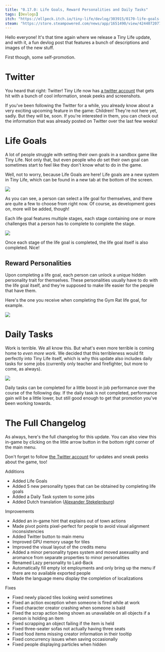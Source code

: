 ```yaml
---
title: "0.17.0: Life Goals, Reward Personalities and Daily Tasks"
tags: [Devlogs]
itch: "https://ellpeck.itch.io/tiny-life/devlog/303915/0170-life-goals-reward-personalities-and-daily-tasks"
steam: "https://store.steampowered.com/news/app/1651490/view/4244072077610086379"
---
```


Hello everyone! It's that time again where we release a Tiny Life update, and with it, a fun devlog post that features a bunch of descriptions and images of the new stuff.

First though, some self-promotion.

# Twitter
You heard that right: Twitter! Tiny Life now has [a twitter account](https://twitter.com/TinyLifeGame) that gets hit with a bunch of cool information, sneak peeks and screenshots.

If you've been following the Twitter for a while, you already know about a very exciting upcoming feature in the game: Children! They're not here yet, sadly. But they will be, soon. If you're interested in them, you can check out the information that was already posted on Twitter over the last few weeks!

# Life Goals
A lot of people struggle with setting their own goals in a sandbox game like Tiny Life. Not only that, but even people who *do* set their own goal can sometimes start to feel like they don't know what to do in the game.

Well, not to worry, because Life Goals are here! Life goals are a new system in Tiny Life, which can be found in a new tab at the bottom of the screen.

![](https://img.itch.zone/aW1nLzcyMDQxNjgucG5n/original/J4KEfu.png)

As you can see, a person can select a life goal for themselves, and there are quite a few to choose from right now. Of course, as development goes on, more will be added, though!

Each life goal features multiple stages, each stage containing one or more challenges that a person has to complete to complete the stage.

![](https://img.itch.zone/aW1nLzcyMDQxNzkucG5n/original/ANHKmX.png)

Once each stage of the life goal is completed, the life goal itself is also completed. Nice!

## Reward Personalities
Upon completing a life goal, each person can unlock a unique hidden personality trait for themselves. These personalities usually have to do with the life goal itself, and they're supposed to make life easier for the people that have them.

Here's the one you receive when completing the Gym Rat life goal, for example.

![](https://img.itch.zone/aW1nLzcyMDQxODQucG5n/original/Co9gjH.png)

# Daily Tasks
Work is terrible. We all know this. But what's even more terrible is coming home to *even more work*. We decided that this terribleness would fit perfectly into Tiny Life itself, which is why this update also includes daily tasks for some jobs (currently only teacher and firefighter, but more to come, as always).

![](https://img.itch.zone/aW1nLzcyMDQxOTcucG5n/original/4mqWWP.png)

Daily tasks can be completed for a little boost in job performance over the course of the following day. If the daily task is not completed, performance gain will be a little lower, but still good enough to get that promotion you've been working towards.

# The Full Changelog
As always, here's the full changelog for this update. You can also view this in-game by clicking on the little arrow button in the bottom right corner of the main menu.

Don't forget to follow [the Twitter account](https://twitter.com/TinyLifeGame) for updates and sneak peeks about the game, too!

Additions
- Added Life Goals
- Added 5 new personality types that can be obtained by completing life goals
- Added a Daily Task system to some jobs
- Added Dutch translation ([Alexander Stekelenburg](https://twitter.com/superaxander))

Improvements
- Added an in-game hint that explains out of town actions
- Made pivot points pixel-perfect for people to avoid visual alignment inconsistencies
- Added Twitter button to main menu
- Improved GPU memory usage for tiles
- Improved the visual layout of the credits menu
- Added a minor personality types system and moved asexuality and aromance from separate properties to minor personalities
- Renamed Lazy personality to Laid-Back
- Automatically fill empty lot employments and only bring up the menu if there are no available exported people
- Made the language menu display the completion of localizations

Fixes
- Fixed newly placed tiles looking weird sometimes
- Fixed an action exception when someone is fired while at work
- Fixed character creator crashing when someone is bald
- Fixed the scrap action being shown as unavailable on all objects if a person is holding an item
- Fixed scrapping an object failing if the item is held
- Fixed three-seater sofas not actually having three seats
- Fixed food items missing creator information in their tooltip
- Fixed concurrency issues when saving occasionally
- Fixed people displaying particles when hidden
